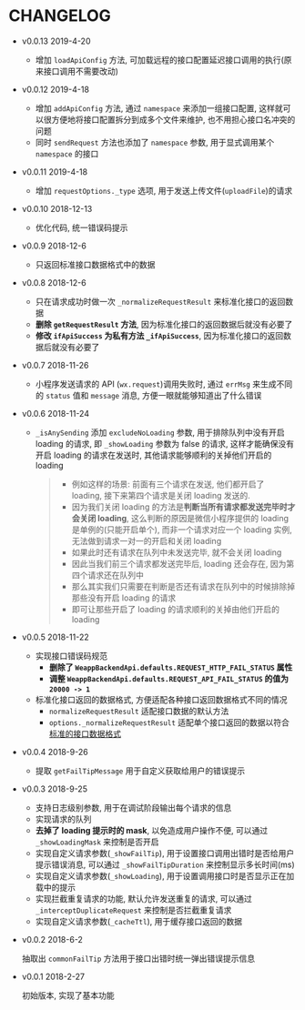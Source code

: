 # CHANGELOG

* v0.0.13 2019-4-20

  * 增加 `loadApiConfig` 方法, 可加载远程的接口配置延迟接口调用的执行(原来接口调用不需要改动)

* v0.0.12 2019-4-18

  * 增加 `addApiConfig` 方法, 通过 `namespace` 来添加一组接口配置, 这样就可以很方便地将接口配置拆分到成多个文件来维护, 也不用担心接口名冲突的问题
  * 同时 `sendRequest` 方法也添加了 `namespace` 参数, 用于显式调用某个 `namespace` 的接口

* v0.0.11 2019-4-18

  * 增加 `requestOptions._type` 选项, 用于发送上传文件(`uploadFile`)的请求

* v0.0.10 2018-12-13

  * 优化代码, 统一错误码提示

* v0.0.9 2018-12-6

  * 只返回标准接口数据格式中的数据

* v0.0.8 2018-12-6

  * 只在请求成功时做一次 `_normalizeRequestResult` 来标准化接口的返回数据
  * **删除 `getRequestResult` 方法**, 因为标准化接口的返回数据后就没有必要了
  * **修改 `ifApiSuccess` 为私有方法 `_ifApiSuccess`**, 因为标准化接口的返回数据后就没有必要了

* v0.0.7 2018-11-26

  * 小程序发送请求的 API (`wx.request`)调用失败时, 通过 `errMsg` 来生成不同的 `status` 值和 `message` 消息, 方便一眼就能够知道出了什么错误

* v0.0.6 2018-11-24

  * `_isAnySending` 添加 `excludeNoLoading` 参数, 用于排除队列中没有开启 loading 的请求, 即 `_showLoading` 参数为 false 的请求, 这样才能确保没有开启 loading 的请求在发送时, 其他请求能够顺利的关掉他们开启的 loading
    
    > * 例如这样的场景: 前面有三个请求在发送, 他们都开启了 loading, 接下来第四个请求是关闭 loading 发送的.
    > * 因为我们关闭 loading 的方法是**判断当所有请求都发送完毕时才会关闭 loading**, 这么判断的原因是微信小程序提供的 loading 是单例的(只能开启单个), 而非一个请求对应一个 loading 实例, 无法做到请求一对一的开启和关闭 loading
    > * 如果此时还有请求在队列中未发送完毕, 就不会关闭 loading
    > * 因此当我们前三个请求都发送完毕后, loading 还会存在, 因为第四个请求还在队列中
    > * 那么其实我们只需要在判断是否还有请求在队列中的时候排除掉那些没有开启 loading 的请求
    > * 即可让那些开启了 loading 的请求顺利的关掉由他们开启的 loading

* v0.0.5 2018-11-22

  * 实现接口错误码规范
    * **删除了 `WeappBackendApi.defaults.REQUEST_HTTP_FAIL_STATUS` 属性**
    * **调整 `WeappBackendApi.defaults.REQUEST_API_FAIL_STATUS` 的值为 `20000 -> 1`**
  * 标准化接口返回的数据格式, 方便适配各种接口返回数据格式不同的情况
    * `normalizeRequestResult` 适配接口数据的默认方法
    * `options._normalizeRequestResult` 适配单个接口返回的数据以符合[标准的接口数据格式](https://github.com/f2e-journey/treasure/blob/master/api.md#%E6%8E%A5%E5%8F%A3%E8%BF%94%E5%9B%9E%E7%9A%84%E6%95%B0%E6%8D%AE%E7%BB%93%E6%9E%84)

* v0.0.4 2018-9-26

  * 提取 `getFailTipMessage` 用于自定义获取给用户的错误提示

* v0.0.3 2018-9-25

  * 支持日志级别参数, 用于在调试阶段输出每个请求的信息
  * 实现请求的队列
  * **去掉了 loading 提示时的 mask**, 以免造成用户操作不便, 可以通过 `_showLoadingMask` 来控制是否开启
  * 实现自定义请求参数(`_showFailTip`), 用于设置接口调用出错时是否给用户提示错误消息, 可以通过 `_showFailTipDuration` 来控制显示多长时间(ms)
  * 实现自定义请求参数(`_showLoading`), 用于设置调用接口时是否显示正在加载中的提示
  * 实现拦截重复请求的功能, 默认允许发送重复的请求, 可以通过 `_interceptDuplicateRequest` 来控制是否拦截重复请求
  * 实现自定义请求参数(`_cacheTtl`), 用于缓存接口返回的数据

* v0.0.2 2018-6-2

  抽取出 `commonFailTip` 方法用于接口出错时统一弹出错误提示信息

* v0.0.1 2018-2-27

  初始版本, 实现了基本功能